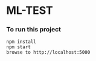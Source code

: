 # ML-TEST

### To run this project
```shell
npm install
npm start
browse to http://localhost:5000
```
